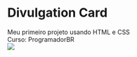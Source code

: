 <h1>Divulgation Card</h1>
Meu primeiro projeto usando HTML e CSS <br>
Curso: ProgramadorBR <br>
<img src="https://user-images.githubusercontent.com/82189395/120952396-4e832d80-c721-11eb-8b9b-ca884b11107d.png">
